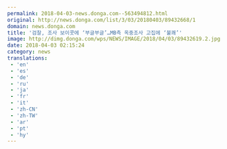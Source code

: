 ```yaml
---
permalink: 2018-04-03-news.donga.com--563494812.html
original: http://news.donga.com/list/3/03/20180403/89432668/1
domain: news.donga.com
title: '검찰, 조사 보이콧에 ‘부글부글’…MB측 옥중조사 고집에 ‘불쾌’'
image: http://dimg.donga.com/wps/NEWS/IMAGE/2018/04/03/89432619.2.jpg
date: 2018-04-03 02:15:24
category: news
translations: 
 - 'en'
 - 'es'
 - 'de'
 - 'ru'
 - 'ja'
 - 'fr'
 - 'it'
 - 'zh-CN'
 - 'zh-TW'
 - 'ar'
 - 'pt'
 - 'hy'
---
```



